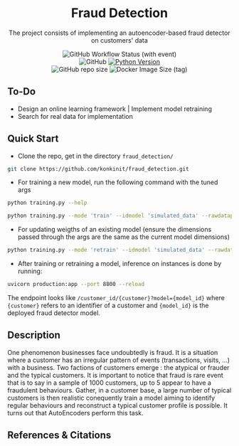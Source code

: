 <h1 align="center">
    Fraud Detection
    <br/>
</h1>

<p align="center">
    The project consists of implementing an autoencoder-based fraud detector 
    on customers' data
</p>

<p align="center">
    <img alt="GitHub Workflow Status (with event)" src="https://img.shields.io/github/actions/workflow/status/konkinit/fraud_detection/cicd_workflow.yaml?style=for-the-badge&label=Lint%2C%20Test%20%26%20Build%20Docker%20Image">
    </br>
    <img alt="GitHub" src="https://img.shields.io/github/license/konkinit/fraud_detection?style=for-the-badge">
    <a href="https://www.python.org/downloads/release/python-3100/" target="_blank">
        <img src="https://img.shields.io/badge/python-3.10-blue.svg?style=for-the-badge" alt="Python Version"/>
    </a>
    </br>
    <img alt="GitHub repo size" src="https://img.shields.io/github/repo-size/konkinit/fraud_detection?style=for-the-badge">
    <img alt="Docker Image Size (tag)" src="https://img.shields.io/docker/image-size/kidrissa/fraud_detector_app/latest?style=for-the-badge&label=Image%20Size">
</p>


## To-Do

- Design an online learning framework | Implement model retraining
- Search for real data for implementation


## Quick Start

- Clone the repo, get in the directory `fraud_detection/` 
```bash
git clone https://github.com/konkinit/fraud_detection.git
```

- For training a new model, run the following command with the tuned args
```bash
python training.py --help
```
```bash
python training.py --mode 'train' --idmodel 'simulated_data' --rawdatapath './data/simulated_data_raw.gzip' --splitfrac 0.7 0.2 0.1 --codedim 35 --hiddendim 150 --lr 1e-3 --nepochs 50
```

- For updating weigths of an existing model (ensure the dimensions passed through the args are 
the same as the current model dimensions)
```bash
python training.py --mode 'retrain' --idmodel 'simulated_data' --rawdatapath './data/simulated_data_raw_new_arrival.gzip' --splitfrac 0.7 0.2 0.1 --codedim 35 --hiddendim 150 --lr 1e-3 --nepochs 50
```

- After training or retraining a model, inference on instances is done by running: 
```bash
uvicorn production:app --port 8800 --reload
```
The endpoint looks like `/customer_id/{customer}?model={model_id}` where `{customer}` 
refers to an identifier of a customer and `{model_id}` is the deployed fraud detector model.

## Description

One phenomenon businesses face undoubtedly is fraud. It is a situation where
a customer has an irregular pattern of events (transactions, visits, ...) with a business. 
Two factions of customers emerge : the atypical or frauder and the typical customers. It is 
important to notice that fraud is rare event that is to say in a sample of 1000 customers, 
up to 5 appear to have a fraudulent behaviours. Gather, in a customer base, a large number 
of typical customers is then realistic conequently train a model aiming to identify regular 
behaviours and reconstruct a typical customer profile is possible. It turns out that 
AutoEncoders perform this task. 

## References & Citations
